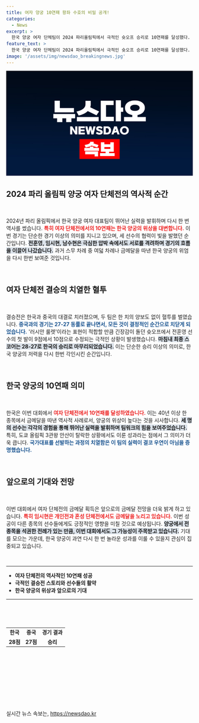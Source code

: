 ```yaml
---
title: 여자 양궁 10연패 왕좌 수호의 비밀 공개!
categories:
  - News
excerpt: >
  한국 양궁 여자 단체팀이 2024 파리올림픽에서 극적인 슛오프 승리로 10연패를 달성했다. 첫 올림픽 출전인 선수들임에도 불구하고, 단단한 시스템을 바탕으로 금메달을 차지하며 세계를 놀라게 했다. 이번 대회에서의 금메달 소식은 더욱 많은 기대를 불러일으킨다!
feature_text: >
  한국 양궁 여자 단체팀이 2024 파리올림픽에서 극적인 슛오프 승리로 10연패를 달성했다. 첫 올림픽 출전인 선수들임에도 불구하고, 단단한 시스템을 바탕으로 금메달을 차지하며 세계를 놀라게 했다. 이번 대회에서의 금메달 소식은 더욱 많은 기대를 불러일으킨다!
image: '/assets/img/newsdao_breakingnews.jpg'
---
```


<p><img src="/assets/img/newsdao_breakingnews.jpg" alt="flaretime 속보" /></p>

<h2 data-ke-size="size26">2024 파리 올림픽 양궁 여자 단체전의 역사적 순간</h2>

<p data-ke-size="size16">&nbsp;</p>

<p data-ke-size="size16">2024년 파리 올림픽에서 한국 양궁 여자 대표팀이 뛰어난 실력을 발휘하며 다시 한 번 역사를 썼습니다. <b><span style="color: #ee2323;">특히 여자 단체전에서의 10연패는 한국 양궁의 위상을 대변합니다.</span></b> 이번 경기는 단순한 경기 이상의 의미를 지니고 있으며, 세 선수의 협력이 빛을 발했던 순간입니다. <b><span style="background-color: #21538527;">전훈영, 임시현, 남수현은 극심한 압박 속에서도 서로를 격려하며 경기의 흐름을 이끌어 나갔습니다.</span></b> 과거 스무 차례 중 여덟 차례나 금메달을 따낸 한국 양궁의 위엄을 다시 한번 보여준 것입니다.</p>

<p data-ke-size="size16">&nbsp;</p>

<h2 data-ke-size="size26">여자 단체전 결승의 치열한 혈투</h2>

<p data-ke-size="size16">&nbsp;</p>

<p data-ke-size="size16">결승전은 한국과 중국의 대결로 치러졌으며, 두 팀은 한 치의 양보도 없이 혈투를 벌였습니다. <b><span style="color: #1a5490;">중국과의 경기는 27-27 동률로 끝나면서, 모든 것이 결정적인 순간으로 치닫게 되었습니다.</span></b> '러시안 룰렛'이라는 표현이 적합할 만큼 긴장감이 돌던 슛오프에서 전훈영 선수의 첫 발이 9점에서 10점으로 수정되는 극적인 상황이 발생했습니다. <b><span style="background-color: #21538527;">마침내 최종 스코어는 28-27로 한국의 승리로 마무리되었습니다.</span></b> 이는 단순한 승리 이상의 의미로, 한국 양궁의 저력을 다시 한번 각인시킨 순간입니다.</p>

<p data-ke-size="size16">&nbsp;</p>

<h2 data-ke-size="size26">한국 양궁의 10연패 의미</h2>

<p data-ke-size="size16">&nbsp;</p>

<p data-ke-size="size16">한국은 이번 대회에서 <b><span style="color: #ee2323;">여자 단체전에서 10연패를 달성하였습니다.</span></b> 이는 40년 이상 한 종목에서 금메달을 따낸 역사적 사례로서, 양궁의 위상이 높다는 것을 시사합니다. <b><span style="background-color: #21538527;">세 명의 선수는 각각의 경험을 통해 뛰어난 실력을 발휘하며 팀워크의 힘을 보여주었습니다.</span></b> 특히, 도쿄 올림픽 3관왕 안산이 탈락한 상황에서도 이룬 성과라는 점에서 그 의미가 더욱 큽니다. <b><span style="color: #1a5490;">국가대표를 선발하는 과정의 치열함은 이 팀의 실력이 결코 우연이 아님을 증명했습니다.</span></b></p>

<p data-ke-size="size16">&nbsp;</p>

<h2 data-ke-size="size26">앞으로의 기대와 전망</h2>

<p data-ke-size="size16">&nbsp;</p>

<p data-ke-size="size16">이번 대회에서 여자 단체전의 금메달 획득은 앞으로의 금메달 전망을 더욱 밝게 하고 있습니다. <b><span style="color: #ee2323;">특히 임시현은 개인전과 혼성 단체전에서도 금메달을 노리고 있습니다.</span></b> 이번 성공이 다른 종목의 선수들에게도 긍정적인 영향을 미칠 것으로 예상됩니다. <b><span style="background-color: #21538527;">양궁에서 전 종목을 석권한 전례가 있는 만큼, 이번 대회에서도 그 가능성이 주목받고 있습니다.</span></b> 기대를 모으는 가운데, 한국 양궁이 과연 다시 한 번 놀라운 성과를 이룰 수 있을지 관심이 집중되고 있습니다.</p>

<p data-ke-size="size16">&nbsp;</p>

<hr />

<ul>
    <li><b>여자 단체전의 역사적인 10연패 성공</b></li>
    <li><b>극적인 결승전 스토리와 선수들의 활약</b></li>
    <li><b>한국 양궁의 위상과 앞으로의 기대</b></li>
</ul>

<hr />

<p data-ke-size="size16">&nbsp;</p>

<p data-ke-size="size16">&nbsp;</p>

<table style="width:100%">
    <tr>
        <td style="text-align: center; height: 17px;"><b>한국</b></td>
        <td style="text-align: center; height: 17px;"><b>중국</b></td>
        <td style="text-align: center; height: 17px;"><b>경기 결과</b></td>
    </tr>
    <tr>
        <td style="text-align: center; height: 17px;"><b>28점</b></td>
        <td style="text-align: center; height: 17px;"><b>27점</b></td>
        <td style="text-align: center; height: 17px;"><b>승리</b></td>
    </tr>
</table>

<p data-ke-size="size16">&nbsp;</p>

<p data-ke-size="size16">&nbsp;</p>

<p data-ke-size="size16">&nbsp;</p>

<p data-ke-size="size16">&nbsp;</p>

<p data-ke-size="size16">&nbsp;</p>
실시간 뉴스 속보는, <a href="https://newsdao.kr" rel="dofollow">https://newsdao.kr</a>


